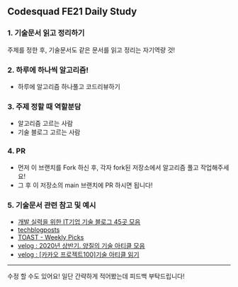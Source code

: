 ## Codesquad FE21 Daily Study

### **1.** 기술문서 읽고 정리하기
주제를 정한 후, 기술문서도 같은 문서를 읽고 정리는 자기역량 것!

### **2.** 하루에 하나씩 알고리즘!
- 하루에 알고리즘 하나풀고 코드리뷰하기

### **3.** 주제 정할 때 역할분담
- 알고리즘 고르는 사람  
- 기술 블로그 고르는 사람

### **4.** PR
- 먼저 이 브랜치를 Fork 하신 후, 각자 fork된 저장소에서 알고리즘 풀고 작업해주세요!
- 그 후 이 저장소의 main 브랜치에 PR 하시면 됩니다!

### **5.** 기술문서 관련 참고 및 예시
- [개발 실력을 위한 IT기업 기술 블로그 45곳 모음](https://brunch.co.kr/@sicle-official/35)
- [techblogposts](https://techblogposts.com/)
- [TOAST - Weekly Picks](https://ui.toast.com/weekly-pick/ko)
- [velog : 2020년 상반기. 양질의 기술 아티클 모음](https://velog.io/@rkdrhksdn/2020년-상반기-양질의-기술-아티클-모음집)
- [velog : [카카오 프로젝트100]기술 아티클 읽기](https://velog.io/@yujo/kakao-project-100-it-article)

---

수정 할 수도 있어요! 일단 간략하게 적어봤는데 피드백 부탁드립니다!
